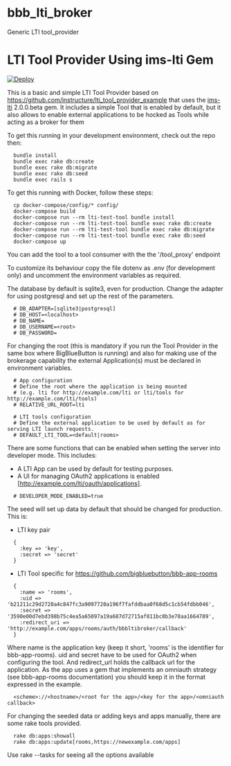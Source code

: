 # bbb_lti_broker
Generic LTI tool_provider

# LTI Tool Provider Using ims-lti Gem

[![Deploy](https://www.herokucdn.com/deploy/button.png)](https://heroku.com/deploy)

This is a basic and simple LTI Tool Provider based on https://github.com/instructure/lti_tool_provider_example that uses the
[ims-lti](https://github.com/instructure/ims-lti) 2.0.0.beta gem. It includes a simple Tool that is enabled by default, but it
also allows to enable external applications to be hocked as Tools while acting as a broker for them

To get this running in your development environment, check out the repo then:

```
  bundle install
  bundle exec rake db:create
  bundle exec rake db:migrate
  bundle exec rake db:seed
  bundle exec rails s
```

To get this running with Docker, follow these steps:

```
  cp docker-compose/config/* config/
  docker-compose build
  docker-compose run --rm lti-test-tool bundle install
  docker-compose run --rm lti-test-tool bundle exec rake db:create
  docker-compose run --rm lti-test-tool bundle exec rake db:migrate
  docker-compose run --rm lti-test-tool bundle exec rake db:seed
  docker-compose up
```

You can add the tool to a tool consumer with the the '/tool_proxy' endpoint

To customize its behaviour copy the file dotenv as .env (for development only) and uncomment the environment variables as required.

The database by default is sqlite3, even for production. Change the adapter for using postgresql and set up the rest of the parameters.

```
  # DB_ADAPTER=[sqlite3|postgresql]
  # DB_HOST=<localhost>
  # DB_NAME=
  # DB_USERNAME=<root>
  # DB_PASSWORD=
```

For changing the root (this is mandatory if you run the Tool Provider in the same box where BigBlueButton is running) and also
for making use of the brokerage capability the external Application(s) must be declared in environment variables.

```
  # App configuration
  # Define the root where the application is being mounted
  # (e.g. lti for http://example.com/lti or lti/tools for http://example.com/lti/tools)
  # RELATIVE_URL_ROOT=lti

  # LTI tools configuration
  # Define the external application to be used by default as for serving LTI launch requests.
  # DEFAULT_LTI_TOOL=<default|rooms>
```

There are some functions that can be enabled when setting the server into developer mode.
This includes:
  - A LTI App can be used by default for testing purposes.
  - A UI for managing OAuth2 applications is enabled [http://example.com/lti/oauth/applications].

```
  # DEVELOPER_MODE_ENABLED=true
```

The seed will set up data by default that should be changed for production. This is:
  - LTI key pair
```
  {
    :key => 'key',
    :secret => 'secret'
  }
```
  - LTI Tool specific for https://github.com/bigbluebutton/bbb-app-rooms
```
  {
    :name => 'rooms',
    :uid => 'b21211c29d2720a4c847fc3a9097720a196f7fafddbaa0f68d5c1cb54fdbb046',
    :secret => '3590e00d7ebd398b75c4ea5a65097a19a687d72715af811bc8b3e78aa1664789',
    :redirect_uri => 'http://example.com/apps/rooms/auth/bbbltibroker/callback'
  }
```
Where name is the application key (keep it short, 'rooms' is the identifier for bbb-app-rooms). uid and secret have to be used for OAuth2 when configuring the tool. And redirect_url holds the callback url for the application. As the app uses a gem that implements an omniauth strategy (see bbb-app-rooms documentation) you should keep it in the format expressed in the example.

```
  <scheme>://<hostname>/<root for the app>/<key for the app>/<omniauth callback>
```

For changing the seeded data or adding keys and apps manually, there are some rake tools provided.

```
  rake db:apps:showall
  rake db:apps:update[rooms,https://newexample.com/apps]
```
Use rake --tasks for seeing all the options available
